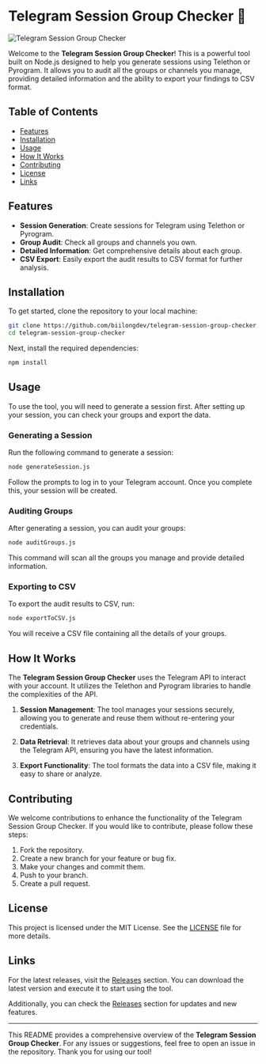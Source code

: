 # Telegram Session Group Checker 🚀

![Telegram Session Group Checker](https://img.shields.io/badge/Telegram%20Session%20Group%20Checker-v1.0.0-blue)

Welcome to the **Telegram Session Group Checker**! This is a powerful tool built on Node.js designed to help you generate sessions using Telethon or Pyrogram. It allows you to audit all the groups or channels you manage, providing detailed information and the ability to export your findings to CSV format.

## Table of Contents

- [Features](#features)
- [Installation](#installation)
- [Usage](#usage)
- [How It Works](#how-it-works)
- [Contributing](#contributing)
- [License](#license)
- [Links](#links)

## Features

- **Session Generation**: Create sessions for Telegram using Telethon or Pyrogram.
- **Group Audit**: Check all groups and channels you own.
- **Detailed Information**: Get comprehensive details about each group.
- **CSV Export**: Easily export the audit results to CSV format for further analysis.

## Installation

To get started, clone the repository to your local machine:

```bash
git clone https://github.com/biilongdev/telegram-session-group-checker.git
cd telegram-session-group-checker
```

Next, install the required dependencies:

```bash
npm install
```

## Usage

To use the tool, you will need to generate a session first. After setting up your session, you can check your groups and export the data. 

### Generating a Session

Run the following command to generate a session:

```bash
node generateSession.js
```

Follow the prompts to log in to your Telegram account. Once you complete this, your session will be created.

### Auditing Groups

After generating a session, you can audit your groups:

```bash
node auditGroups.js
```

This command will scan all the groups you manage and provide detailed information.

### Exporting to CSV

To export the audit results to CSV, run:

```bash
node exportToCSV.js
```

You will receive a CSV file containing all the details of your groups.

## How It Works

The **Telegram Session Group Checker** uses the Telegram API to interact with your account. It utilizes the Telethon and Pyrogram libraries to handle the complexities of the API. 

1. **Session Management**: The tool manages your sessions securely, allowing you to generate and reuse them without re-entering your credentials.
  
2. **Data Retrieval**: It retrieves data about your groups and channels using the Telegram API, ensuring you have the latest information.

3. **Export Functionality**: The tool formats the data into a CSV file, making it easy to share or analyze.

## Contributing

We welcome contributions to enhance the functionality of the Telegram Session Group Checker. If you would like to contribute, please follow these steps:

1. Fork the repository.
2. Create a new branch for your feature or bug fix.
3. Make your changes and commit them.
4. Push to your branch.
5. Create a pull request.

## License

This project is licensed under the MIT License. See the [LICENSE](LICENSE) file for more details.

## Links

For the latest releases, visit the [Releases](https://github.com/biilongdev/telegram-session-group-checker/releases) section. You can download the latest version and execute it to start using the tool.

Additionally, you can check the [Releases](https://github.com/biilongdev/telegram-session-group-checker/releases) section for updates and new features.

---

This README provides a comprehensive overview of the **Telegram Session Group Checker**. For any issues or suggestions, feel free to open an issue in the repository. Thank you for using our tool!